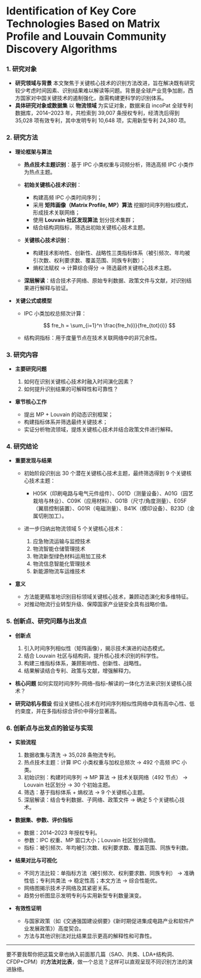 # Identification of Key Core Technologies Based on Matrix Profile and Louvain Community Discovery Algorithms

### 1. 研究对象

* **研究领域与背景**
  本文聚焦于关键核心技术的识别方法改进，旨在解决既有研究较少考虑时间因素、识别结果难以解读等问题。背景是全球产业竞争加剧，西方国家对中国关键技术的遏制强化，亟需构建更科学的识别体系。
* **具体研究对象或数据集**
  以 **物流领域** 为实证对象，数据来自 incoPat 全球专利数据库，2014–2023 年，共检索到 39,007 条授权专利，经清洗后得到 35,028 项有效专利，其中发明专利 10,648 项，实用新型专利 24,380 项。

### 2. 研究方法

* **理论框架与算法**

  * **热点技术主题识别**：基于 IPC 小类权重与词频分析，筛选高频 IPC 小类作为热点主题。
  * **初始关键核心技术识别**：

    * 构建高频 IPC 小类时间序列；
    * 采用 **矩阵画像（Matrix Profile, MP）算法** 挖掘时间序列相似模式，形成技术关联网络；
    * 使用 **Louvain 社区发现算法** 划分技术集群；
    * 结合结构洞指标，筛选出初始关键核心技术主题。
  * **关键核心技术识别**：

    * 构建技术影响性、创新性、战略性三类指标体系（被引频次、年均被引次数、权利要求数、覆盖范围、同族专利数）；
    * 熵权法赋权 → 计算综合得分 → 筛选最终关键核心技术主题。
  * **深层解读**：结合技术子网络、原始专利数据、政策文件与文献，对识别结果进行解释与验证。
* **关键公式或模型**

  * IPC 小类加权总频次计算：

    $$
    fre_h = \sum_{i=1}^n \frac{fre_h(i)}{fre_{tot}(i)}
    $$
  * 结构洞指标：用于度量节点在技术关联网络中的非冗余性。

### 3. 研究内容

* **主要研究问题**

  1. 如何在识别关键核心技术时融入时间演化因素？
  2. 如何提升识别结果的可解释性和可靠性？
* **章节核心工作**

  * 提出 MP + Louvain 的动态识别框架；
  * 构建指标体系并筛选最终关键技术；
  * 实证分析物流领域，提炼关键核心技术并结合政策文件进行解释。

### 4. 研究结论

* **重要发现与结果**

  * 初始阶段识别出 30 个潜在关键核心技术主题，最终筛选得到 9 个关键核心技术主题：

    * H05K（印刷电路与电气元件组件）、G01D（测量设备）、A01G（园艺栽培与林业）、C09K（应用材料）、G01B（尺寸/角度测量）、E05F（翼扇控制装置）、G01R（电磁测量）、B41K（模印设备）、B23D（金属切削加工）。
  * 进一步归纳出物流领域 5 个关键核心技术：

    1. 应急物流运输与监控技术
    2. 物流智能仓储管理技术
    3. 物流新型绿色材料运用加工技术
    4. 物流信息智能化管理技术
    5. 新能源物流车运维技术
* **意义**

  * 方法能更精准地识别目标领域关键核心技术，兼顾动态演化和多维特征。
  * 对推动物流行业转型升级、保障国家产业链安全具有战略价值。

### 5. 创新点、研究问题与出发点

* **创新点**

  1. 引入时间序列相似性（矩阵画像），揭示技术演进的动态模式。
  2. 结合 Louvain 社区与结构洞，提升核心技术识别的科学性。
  3. 构建三维指标体系，兼顾影响性、创新性、战略性。
  4. 结果解读结合专利、政策与文献，增强解释力。
* **核心问题**
  如何实现时间序列–网络–指标–解读的一体化方法来识别关键核心技术？
* **研究动机与假设**
  假设关键核心技术在时间序列相似性网络中具有高中心性、低约束度，并在多指标综合评价中得分显著高。

### 6. 创新点与出发点的验证与实现

* **实验流程**

  1. 数据收集与清洗 → 35,028 条物流专利。
  2. 热点技术主题：计算 IPC 小类权重与加权总频次 → 492 个高频 IPC 小类。
  3. 初始识别：构建时间序列 → MP 算法 → 技术关联网络（492 节点） → Louvain 社区划分 → 30 个初始主题。
  4. 筛选：基于指标体系 + 熵权法 → 9 个关键核心主题。
  5. 深层解读：结合专利数据、子网络、政策文件 → 确定 5 个关键核心技术。
* **数据集、参数、评价指标**

  * 数据：2014–2023 年授权专利。
  * 参数：IPC 权重、MP 窗口大小；Louvain 社区划分阈值。
  * 指标：被引频次、年均被引次数、权利要求数、覆盖范围、同族专利数。
* **结果对比与可视化**

  * 不同方法比较：单指标方法（被引频次、权利要求数、同族专利） → 准确性低；专利共类法 → 稳定性高；本文方法 → 综合性能优。
  * 网络图揭示技术子网络及其紧密关系。
  * 趋势分析图显示发明专利与实用新型专利数量演变。
* **有效性证明**

  * 与国家政策（如《交通强国建设纲要》《新时期促进集成电路产业和软件产业发展政策》）高度契合。
  * 方法与其他识别法对比结果显示更高的解释性和可靠性。

---

要不要我帮你把这篇文章也纳入前面那几篇（SAO、共类、LDA+结构洞、CFDP+CPM）的**方法对比表**，做一个总览？这样可以直观呈现不同识别方法的演进脉络。
